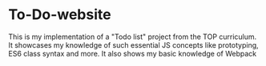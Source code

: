 # To-Do-website

This is my implementation of a "Todo list" project from the TOP curriculum. It showcases my knowledge of such essential JS concepts like prototyping, ES6 class syntax and more. It also shows my basic knowledge of Webpack
